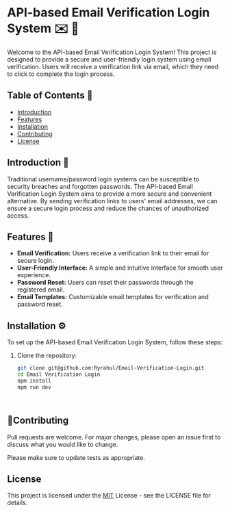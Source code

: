 # API-based Email Verification Login System :envelope: :key:



Welcome to the API-based Email Verification Login System! This project is designed to provide a secure and user-friendly login system using email verification. Users will receive a verification link via email, which they need to click to complete the login process.

## Table of Contents :scroll:

- [Introduction](#introduction)
- [Features](#features)
- [Installation](#installation)
- [Contributing](#contributing)
- [License](#license)

## Introduction :wave:

Traditional username/password login systems can be susceptible to security breaches and forgotten passwords. 
The API-based Email Verification Login System aims to provide a more secure and convenient alternative. By sending verification links to users' email addresses, we can ensure a secure login process and reduce the chances of unauthorized access.

## Features :rocket:

- **Email Verification:** Users receive a verification link to their email for secure login.
- **User-Friendly Interface:** A simple and intuitive interface for smooth user experience.
- **Password Reset:** Users can reset their passwords through the registered email.
- **Email Templates:** Customizable email templates for verification and password reset.


## Installation :gear:

To set up the API-based Email Verification Login System, follow these steps:

1. Clone the repository:
   ```bash
   git clone git@github.com:Ryrahul/Email-Verification-Login.git
   cd Email Verification Login
   npm install
   npm run dev




 ## 🫴Contributing

Pull requests are welcome. For major changes, please open an issue first
to discuss what you would like to change.

Please make sure to update tests as appropriate.

## License
This project is licensed under the [MIT](https://choosealicense.com/licenses/mit/) License - see the LICENSE file for details.


